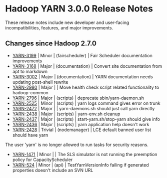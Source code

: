 # Hadoop YARN 3.0.0 Release Notes

These release notes include new developer and user-facing incompatibilities, features, and major improvements.

## Changes since Hadoop 2.7.0

* [YARN-3199](https://issues.apache.org/jira/browse/YARN-3199) | Minor |  (fairscheduler) | Fair Scheduler documentation improvements
* [YARN-3168](https://issues.apache.org/jira/browse/YARN-3168) | Major |  (documentation) | Convert site documentation from apt to markdown
* [YARN-3002](https://issues.apache.org/jira/browse/YARN-3002) | Major |  (documentation) | YARN documentation needs updating post-shell rewrite
* [YARN-2980](https://issues.apache.org/jira/browse/YARN-2980) | Major |   | Move health check script related functionality to hadoop-common
* [YARN-2796](https://issues.apache.org/jira/browse/YARN-2796) | Major |  (scripts) | deprecate sbin/yarn-daemon.sh
* [YARN-2525](https://issues.apache.org/jira/browse/YARN-2525) | Minor |  (scripts) | yarn logs command gives error on trunk
* [YARN-2472](https://issues.apache.org/jira/browse/YARN-2472) | Major |   | yarn-daemons.sh should just call yarn directly
* [YARN-2438](https://issues.apache.org/jira/browse/YARN-2438) | Major |  (scripts) | yarn-env.sh cleanup
* [YARN-2437](https://issues.apache.org/jira/browse/YARN-2437) | Major |  (scripts) | start-yarn.sh/stop-yarn should give info
* [YARN-2436](https://issues.apache.org/jira/browse/YARN-2436) | Major |  (scripts) | yarn application help doesn't work
* [YARN-2428](https://issues.apache.org/jira/browse/YARN-2428) | Trivial |  (nodemanager) | LCE default banned user list should have yarn

The user 'yarn' is no longer allowed to run tasks for security reasons.

* [YARN-1471](https://issues.apache.org/jira/browse/YARN-1471) | Minor |   | The SLS simulator is not running the preemption policy for CapacityScheduler
* [YARN-524](https://issues.apache.org/jira/browse/YARN-524) | Minor |  (api) | TestYarnVersionInfo failing if generated properties doesn't include an SVN URL



